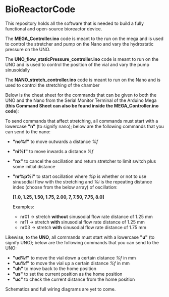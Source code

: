 # BioReactorCode

This repository holds all the software that is needed to build a fully functional and open-source bioreactor device.

The **MEGA_Controller.ino** code is meant to the run on the mega and is used to control the stretcher and pump on the Nano and vary the hydrostatic pressure on the UNO.

The **UNO_flow_staticPressure_controller.ino** code is meant to run on the UNO and is used to control the position of the vial and vary the pump sinusoidally

The **NANO_stretch_controller.ino** code is meant to run on the Nano and is used to control the stretching of the chamber

Below is the cheat sheet for the commands that can be given to both the UNO and the Nano from the Serial Monitor Terminal of the Arduino Mega (**this Command Sheet can also be found inside the MEGA_Controller.ino code**):

To send commands that affect stretching, all commands must start with a lowercase **"n"** (to signify nano); below are the following commands that you can send to the nano:

- **"no%f"** to move outwards a distance _%f_
- **"ni%f"** to move inwards a distance _%f_
- **"nx"** to cancel the oscillation and return stretcher to limit switch plus some initial distance
- **"nr%p%i"** to start oscillation where _%p_ is whether or not to use sinusodial flow with the stretching and _%i_ is the repeating distance index (choose from the below array) of oscillation:

  **[1.0, 1.25, 1.50, 1.75, 2.00, 7, 7.50, 7.75, 8.0]**

  Examples:

  - nr01 -> stretch **without** sinusodial flow rate distance of 1.25 mm
  - nr11 -> stretch **with** sinusodial flow rate distance of 1.25 mm
  - nr03 -> stretch **with** sinusodial flow rate distance of 1.75 mm

Likewise, to the **UNO**, all commands must start with a lowercase **"u"** (to signify UNO); below are the following commands that you can send to the UNO:

- **"ud%f"** to move the vial down a certain distance _%f_ in mm
- **"uu%f"** to move the vial up a certain distance _%f_ in mm
- **"uh"** to move back to the home position
- **"us"** to set the current position as the home position
- **"uc"** to check the current distance from the home position

Schematics and full wiring diagrams are yet to come.

